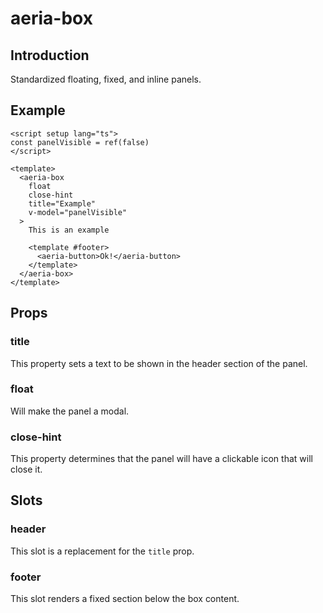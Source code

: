 # aeria-box

## Introduction

Standardized floating, fixed, and inline panels.

## Example

```vue
<script setup lang="ts">
const panelVisible = ref(false)
</script>

<template>
  <aeria-box
    float
    close-hint
    title="Example"
    v-model="panelVisible"
  >
    This is an example

    <template #footer>
      <aeria-button>Ok!</aeria-button>
    </template>
  </aeria-box>
</template>
```

## Props

### title <Badge type="tip" text="string" />

This property sets a text to be shown in the header section of the panel.

### float <Badge type="tip" text="boolean" />

Will make the panel a modal.

### close-hint <Badge type="tip" text="boolean" />

This property determines that the panel will have a clickable icon that will close it.

## Slots

### header

This slot is a replacement for the `title` prop.

### footer

This slot renders a fixed section below the box content.
